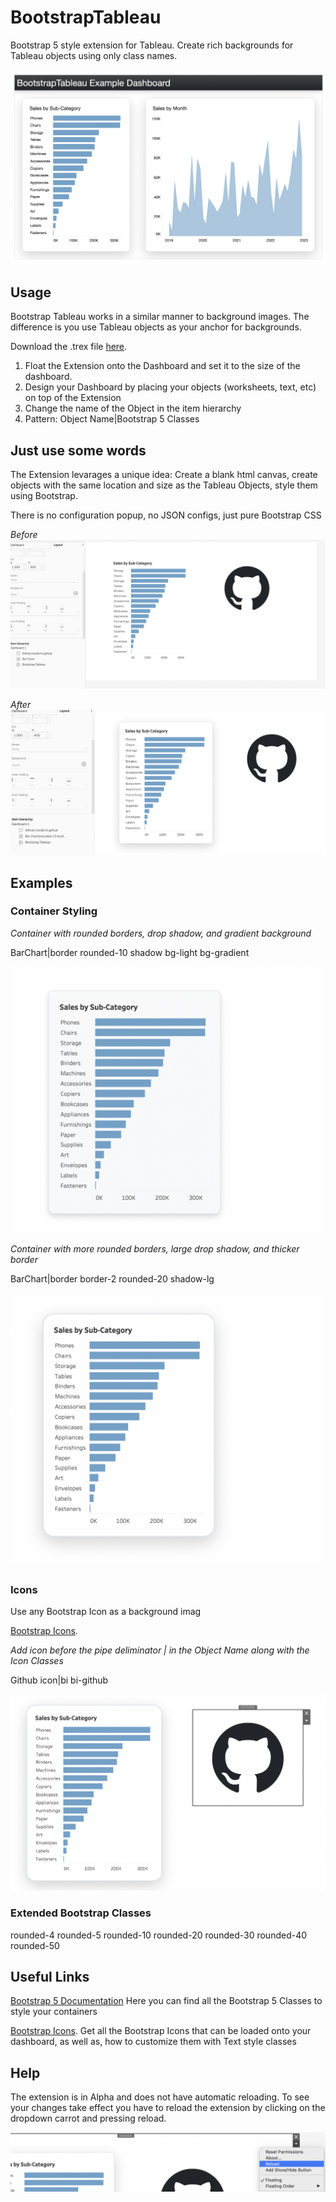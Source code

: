 # BootstrapTableau

Bootstrap 5 style extension for Tableau. Create rich backgrounds for Tableau objects using only class names.

![Example 0!](/assets/Example0.png "Example 0")

## Usage

Bootstrap Tableau works in a similar manner to background images. The difference is you use Tableau objects as your anchor for backgrounds.

Download the .trex file [here](https://github.com/FsuLauncherComp/BootstrapTableau/releases/tag/trex).

1. Float the Extension onto the Dashboard and set it to the size of the dashboard.
2. Design your Dashboard by placing your objects (worksheets, text, etc) on top of the Extension
3. Change the name of the Object in the item hierarchy
4. Pattern: Object Name|Bootstrap 5 Classes

## Just use some words

The Extension levarages a unique idea: Create a blank html canvas, create objects with the same location and size as the Tableau Objects, style them using Bootstrap. 

There is no configuration popup, no JSON configs, just pure Bootstrap CSS

*Before*
![Example 4!](/assets/Example4.png "Example 4")

*After*
![Example 5!](/assets/Example5.png "Example 5")

## Examples

### Container Styling

*Container with rounded borders, drop shadow, and gradient background*

BarChart|border rounded-10 shadow bg-light bg-gradient

![Example 1!](/assets/Example1.png "Example 1")

*Container with more rounded borders, large drop shadow, and thicker border*

BarChart|border border-2 rounded-20 shadow-lg

![Example 2!](/assets/Example2.png "Example 2")

### Icons

Use any Bootstrap Icon as a background imag

[Bootstrap Icons](https://icons.getbootstrap.com/).

*Add icon before the pipe deliminator | in the Object Name along with the Icon Classes*

Github icon|bi bi-github

![Example 3!](/assets/Example3.png "Example 3")


### Extended Bootstrap Classes

rounded-4
rounded-5
rounded-10
rounded-20
rounded-30
rounded-40
rounded-50

## Useful Links

[Bootstrap 5 Documentation](https://getbootstrap.com/) Here you can find all the Bootstrap 5 Classes to style your containers

[Bootstrap Icons](https://icons.getbootstrap.com/). Get all the Bootstrap Icons that can be loaded onto your dashboard, as well as, how to customize them with Text style classes

## Help

The extension is in Alpha and does not have automatic reloading. To see your changes take effect you have to reload the extension by clicking on the dropdown carrot and pressing reload.

![Example 6!](/assets/Example6.png "Example 6")